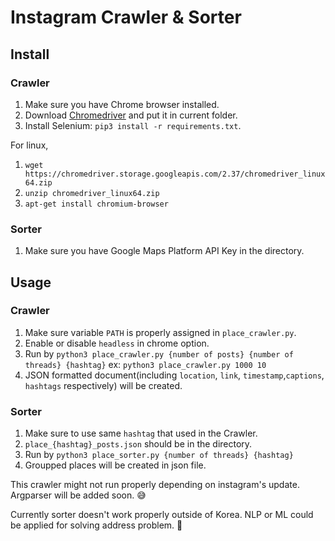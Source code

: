 # Instagram Crawler & Sorter

## Install

### Crawler

1. Make sure you have Chrome browser installed.
2. Download [Chromedriver](https://sites.google.com/a/chromium.org/chromedriver/) and put it in current folder.
3. Install Selenium: `pip3 install -r requirements.txt`.

For linux,

1. `wget https://chromedriver.storage.googleapis.com/2.37/chromedriver_linux64.zip`
2. `unzip chromedriver_linux64.zip`
3. `apt-get install chromium-browser`

### Sorter

1. Make sure you have Google Maps Platform API Key in the directory.

## Usage

### Crawler

1. Make sure variable `PATH` is properly assigned in `place_crawler.py`.
2. Enable or disable `headless` in chrome option.
4. Run by `python3 place_crawler.py {number of posts} {number of threads} {hashtag}`
    ex: `python3 place_crawler.py 1000 10`
5. JSON formatted document(including `location`, `link`, `timestamp`,`captions`, `hashtags` respectively) will be created.

### Sorter

1. Make sure to use same `hashtag` that used in the Crawler.
2. `place_{hashtag}_posts.json` should be in the directory.
3. Run by `python3 place_sorter.py {number of threads} {hashtag}`
4. Groupped places will be created in json file.



This crawler might not run properly depending on instagram's update.
Argparser will be added soon. 😅

Currently sorter doesn't work properly outside of Korea.
NLP or ML could be applied for solving address problem. 🤔